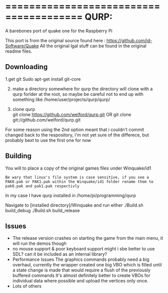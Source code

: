 =======================================
QURP:
=======================================
A barebones port of quake one for the Raspberry Pi

This port is from the original source found here : https://github.com/id-Software/Quake 
All the original lgal stuff can be found in the original readme files.

Downloading
------------------------

1.get git
Sudo apt-get install git-core

2. make a directory somewhere for qurp
the directory will clone with a qurp forlder at the root, so maybe be careful not to end up with something like /home/user/projects/qurp/qurp/

3. clone qurp	
git clone https://github.com/welford/qurp.git
OR
git clone git://github.com/welford/qurp.git

For some reason using the 2nd option meant that i couldn't commit changed back to the respository, 	i'm not yet sure of the differece, but probably bext to use the first one for now

Building
------------------------

You will to place a copy of the original games files under Winquake/id1

	Be wary that linux's file system is case sensitive, if you see a PAK0.pak or PAK1.pak within the Winquake/id1 folder rename them to pak0.pak and pak1.pak respectivly 

In my case I have qurp installed in /home/pi/programming/qurp

Navigate to [installed directory]/Winquake and run either
	./Build.sh build_debug 
	./Build.sh build_release
	


Issues
------------------------

- The release version crashes on starting the game from the main menu, it will run the demos though
- no mouse support & poor keyboard support
  might i sbe better to use SDL? can it be included as an internal library?
- Performance Issues
  The graphics commands probably need a big overhaul, currently the wrapper created one big VBO 
  which is filled until a state change is made that would require a flush of the previously buffered commands
  It's almost definitely better to create VBOs for individual data where possible and upload the vertices only once.
- Lots of others
